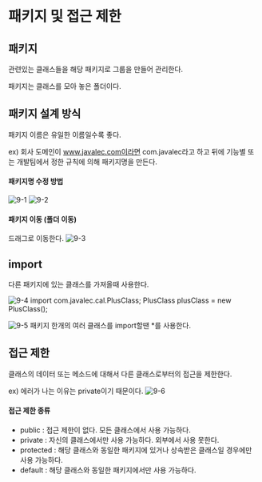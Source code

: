 # 패키지 및 접근 제한

## 패키지

관련있는 클래스들을 해당 패키지로 그룹을 만들어 관리한다.

패키지는 클래스를 모아 놓은 폴더이다.

## 패키지 설계 방식

패키지 이름은 유일한 이름일수록 좋다.

ex) 회사 도메인이 www.javalec.com이라면 com.javalec라고 하고 뒤에 기능별 또는 개발팀에서 정한 규칙에 의해 패키지명을 만든다.

#### 패키지명 수정 방법

![9-1](https://user-images.githubusercontent.com/66400531/118092264-d7e75e80-b406-11eb-9779-80461b82d78a.PNG)
![9-2](https://user-images.githubusercontent.com/66400531/118092515-2a287f80-b407-11eb-94dd-70d8421f05dd.PNG)

#### 패키지 이동 (폴더 이동)

드래그로 이동한다.
![9-3](https://user-images.githubusercontent.com/66400531/118092695-65c34980-b407-11eb-9615-0351450f00a8.PNG)

## import

다른 패키지에 있는 클래스를 가져올때 사용한다.

![9-4](https://user-images.githubusercontent.com/66400531/118093511-80e28900-b408-11eb-88de-c37a3acfe816.PNG)
import com.javalec.cal.PlusClass;
PlusClass plusClass = new PlusClass();

![9-5](https://user-images.githubusercontent.com/66400531/118093729-d5860400-b408-11eb-8cad-44941a759bc9.PNG)
패키지 한개의 여러 클래스를 import할땐 \*를 사용한다.

## 접근 제한

클래스의 데이터 또는 메소드에 대해서 다른 클래스로부터의 접근을 제한한다.

ex) 에러가 나는 이유는 private이기 때문이다.
![9-6](https://user-images.githubusercontent.com/66400531/118094690-0450aa00-b40a-11eb-9b51-2839a3385274.PNG)

#### 접근 제한 종류

- public : 접근 제한이 없다. 모든 클래스에서 사용 가능하다.
- private : 자신의 클래스에서만 사용 가능하다. 외부에서 사용 못한다.
- protected : 해당 클래스와 동일한 패키지에 있거나 상속받은 클래스일 경우에만 사용 가능하다.
- default : 해당 클래스와 동일한 패키지에서만 사용 가능하다.
